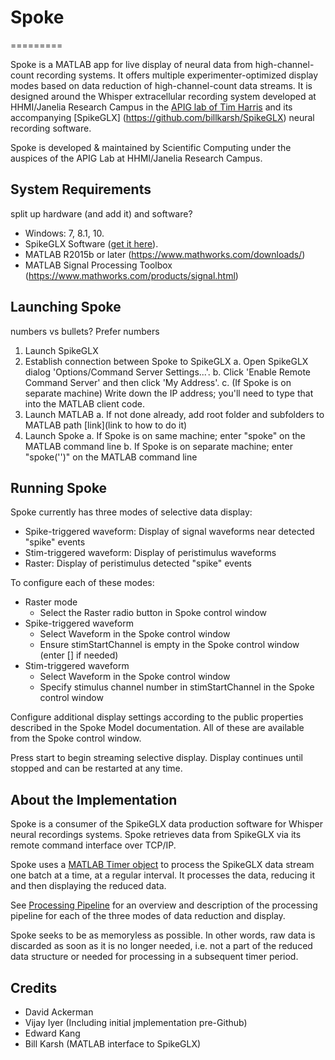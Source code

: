 # Spoke
=========

Spoke is a MATLAB app for live display of neural 
data from high-channel-count recording systems. It offers multiple experimenter-optimized display modes based on data reduction of high-channel-count data streams. It is designed around the Whisper extracellular recording system developed at HHMI/Janelia Research Campus in the [APIG lab of Tim Harris](https://www.janelia.org/lab/harris-lab-apig) and its accompanying [SpikeGLX] (https://github.com/billkarsh/SpikeGLX) neural recording software.

Spoke is developed & maintained by Scientific Computing under the auspices of the APIG Lab at HHMI/Janelia Research Campus.

## System Requirements
split up hardware (and add it) and software?
* Windows: 7, 8.1, 10.
* SpikeGLX Software ([get it here](http://billkarsh.github.io/SpikeGLX)).
* MATLAB R2015b or later (https://www.mathworks.com/downloads/)
* MATLAB Signal Processing Toolbox (https://www.mathworks.com/products/signal.html)

## Launching Spoke
numbers vs bullets? Prefer numbers
1. Launch SpikeGLX
2. Establish connection between Spoke to SpikeGLX
  a. Open SpikeGLX dialog 'Options/Command Server Settings...'.
  b. Click 'Enable Remote Command Server' and then click 'My Address'.
  c. (If Spoke is on separate machine) Write down the IP address; you'll need to type that into the MATLAB client code.
3. Launch MATLAB
  a. If not done already, add root folder and subfolders to MATLAB path [link](link to how to do it)
4. Launch Spoke
  a. If Spoke is on same machine; enter "spoke" on the MATLAB command line
  b. If Spoke is on separate machine; enter "spoke('<SpikeGLX IP address>')" on the MATLAB command line

## Running Spoke
Spoke currently has three modes of selective data display:
* Spike-triggered waveform: Display of signal waveforms near detected "spike" events
* Stim-triggered waveform: Display of peristimulus waveforms
* Raster: Display of peristimulus detected "spike" events

To configure each of these modes:
* Raster mode
  * Select the Raster radio button in Spoke control window
* Spike-triggered waveform
  * Select Waveform in the Spoke control window
  * Ensure stimStartChannel is empty in the Spoke control window (enter \[\] if needed)
* Stim-triggered waveform
  * Select Waveform in the Spoke control window
  * Specify stimulus channel number in stimStartChannel in the Spoke control window

Configure additional display settings according to the public properties described in the Spoke Model documentation. All of these are available from the Spoke control window.

Press start to begin streaming selective display. Display continues until stopped and can be restarted at any time.

## About the Implementation
Spoke is a consumer of the SpikeGLX data production software for Whisper neural recordings systems. Spoke retrieves data from SpikeGLX via its remote command interface over TCP/IP. 

Spoke uses a [MATLAB Timer object](https://www.mathworks.com/help/matlab/ref/timer-class.html?s_tid=srchtitle) to process the SpikeGLX data stream one batch at a time, at a regular interval. It processes the data, reducing it and then displaying the reduced data. 

See [Processing Pipeline](https://github.com/JaneliaSciComp/spoke/wiki/Processing-Pipeline) for an overview and description of the processing pipeline for each of the three modes of data reduction and display. 

Spoke seeks to be as memoryless as possible. In other words, raw data is discarded as soon as it is no longer needed, i.e. not a part of the reduced data structure or needed for processing in a subsequent timer period. 

## Credits
* David Ackerman
* Vijay Iyer (Including initial jmplementation pre-Github)
* Edward Kang
* Bill Karsh (MATLAB interface to SpikeGLX)

